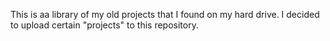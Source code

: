 This is aa library of my old projects that I found on my hard drive. I decided to upload certain "projects" to this repository.
